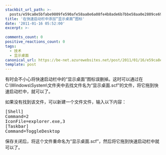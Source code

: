 ```yaml
---
stackbit_url_path: >-
  posts/e59ca8e5bfabe9809fe590afe58aa8e6a08fe4b8ade6b7bbe58aa0e2809ce698bee7a4bae6a18ce99da2e2809de59bbee6a087
title: '在快速启动栏中添加“显示桌面”图标'
date: '2011-01-16 05:52:00'
excerpt: >-
  
comments_count: 0
positive_reactions_count: 0
tags: 
  - 技术
  - 显示桌面
canonical_url: https://be-net.azurewebsites.net/post/2011/01/16/e59ca8e5bfabe9809fe590afe58aa8e6a08fe4b8ade6b7bbe58aa0e2809ce698bee7a4bae6a18ce99da2e2809de59bbee6a087
template: post
---
```

<p>有时会不小心将快速启动栏中的“显示桌面”图标误删掉。这时可以通过在C:\Windows\System\文件夹中去找文件名为“显示桌面.scf”的文件，将它拖到快速启动栏中，就可以了。</p>  <p>如果没有找到该文件，可以新建一个文件文件，输入以下内容：</p>  <pre style="text-indent: 0px">[Shell] <br />Command=2 <br />IconFile=explorer.exe,3 <br />[Taskbar] <br />Command=ToggleDesktop <br /></pre>

<p>保存关闭后，将这个文件重命名为“显示桌面.scf”，然后将它拖到快速启动栏中就可以了。</p>